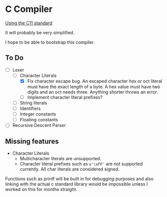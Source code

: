# C Compiler

[Using the C11 standard](https://www.open-std.org/jtc1/sc22/WG14/www/docs/n1256.pdf)

It will probably be very simplified.

I hope to be able to bootstrap this compiler.

## To Do

- [ ] Lexer
    - [ ] Character Literals
        - [x] Fix character escape bug. An escaped character hex or oct literal must have the exact length of a byte. A hex value must have two digits and an oct needs three. Anything shorter throws an error.
        - [ ] Implement character literal prefixes?
    - [ ] String literals
    - [ ] Identifiers
    - [ ] Integer constants
    - [ ] Floating constants
- [ ] Recursive Descent Parser

## Missing features

- Character Literals
    - Multicharacter literals are unsupported.
    - Character literal prefixes such as `u'\xFF'` are not supported currently. All char literals are considered signed.

Functions such as printf will be built in for debugging purposes and also linking with the actual c standard library would be impossible unless I worked on this for months straight.
